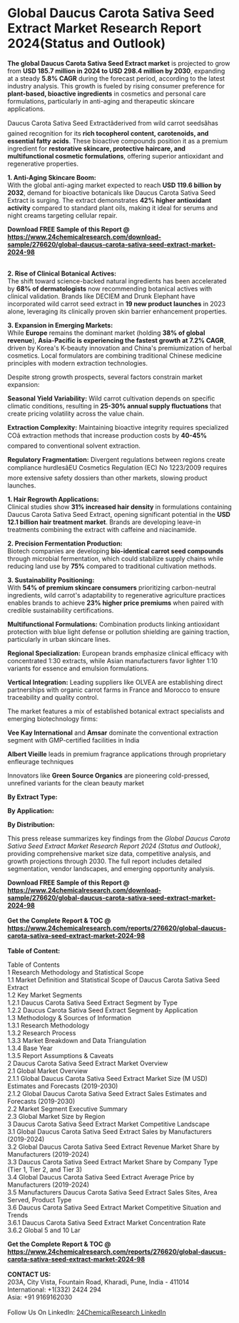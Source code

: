 <h1>Global Daucus Carota Sativa Seed Extract Market Research Report 2024(Status and Outlook)</h1><p><strong>The global Daucus Carota Sativa Seed Extract market</strong> is projected to grow from <strong>USD 185.7 million in 2024 to USD 298.4 million by 2030</strong>, expanding at a steady <strong>5.8% CAGR</strong> during the forecast period, according to the latest industry analysis. This growth is fueled by rising consumer preference for <strong>plant-based, bioactive ingredients</strong> in cosmetics and personal care formulations, particularly in anti-aging and therapeutic skincare applications.</p><p>Daucus Carota Sativa Seed Extractâderived from wild carrot seedsâhas gained recognition for its <strong>rich tocopherol content, carotenoids, and essential fatty acids</strong>. These bioactive compounds position it as a premium ingredient for <strong>restorative skincare, protective haircare, and multifunctional cosmetic formulations</strong>, offering superior antioxidant and regenerative properties.</p><p><strong>1. Anti-Aging Skincare Boom:</strong><br>
With the global anti-aging market expected to reach <strong>USD 119.6 billion by 2032</strong>, demand for bioactive botanicals like Daucus Carota Sativa Seed Extract is surging. The extract demonstrates <strong>42% higher antioxidant activity</strong> compared to standard plant oils, making it ideal for serums and night creams targeting cellular repair.</p><div><b>Download FREE Sample of this Report @ 
            <a href="https://www.24chemicalresearch.com/download-sample/276620/global-daucus-carota-sativa-seed-extract-market-2024-98">
            https://www.24chemicalresearch.com/download-sample/276620/global-daucus-carota-sativa-seed-extract-market-2024-98</a></b></div><br><p><strong>2. Rise of Clinical Botanical Actives:</strong><br>
The shift toward science-backed natural ingredients has been accelerated by <strong>68% of dermatologists</strong> now recommending botanical actives with clinical validation. Brands like DECIEM and Drunk Elephant have incorporated wild carrot seed extract in <strong>19 new product launches</strong> in 2023 alone, leveraging its clinically proven skin barrier enhancement properties.</p><p><strong>3. Expansion in Emerging Markets:</strong><br>
While <strong>Europe</strong> remains the dominant market (holding <strong>38% of global revenue</strong>), <strong>Asia-Pacific is experiencing the fastest growth at 7.2% CAGR</strong>, driven by Korea's K-beauty innovation and China's premiumization of herbal cosmetics. Local formulators are combining traditional Chinese medicine principles with modern extraction technologies.</p><p>Despite strong growth prospects, several factors constrain market expansion:</p><p><strong>Seasonal Yield Variability:</strong> Wild carrot cultivation depends on specific climatic conditions, resulting in <strong>25-30% annual supply fluctuations</strong> that create pricing volatility across the value chain.</p><p><strong>Extraction Complexity:</strong> Maintaining bioactive integrity requires specialized COâ extraction methods that increase production costs by <strong>40-45%</strong> compared to conventional solvent extraction.</p><p><strong>Regulatory Fragmentation:</strong> Divergent regulations between regions create compliance hurdlesâEU Cosmetics Regulation (EC) No 1223/2009 requires more extensive safety dossiers than other markets, slowing product launches.</p><p><strong>1. Hair Regrowth Applications:</strong><br>
Clinical studies show <strong>31% increased hair density</strong> in formulations containing Daucus Carota Sativa Seed Extract, opening significant potential in the <strong>USD 12.1 billion hair treatment market</strong>. Brands are developing leave-in treatments combining the extract with caffeine and niacinamide.</p><p><strong>2. Precision Fermentation Production:</strong><br>
Biotech companies are developing <strong>bio-identical carrot seed compounds</strong> through microbial fermentation, which could stabilize supply chains while reducing land use by <strong>75%</strong> compared to traditional cultivation methods.</p><p><strong>3. Sustainability Positioning:</strong><br>
With <strong>54% of premium skincare consumers</strong> prioritizing carbon-neutral ingredients, wild carrot's adaptability to regenerative agriculture practices enables brands to achieve <strong>23% higher price premiums</strong> when paired with credible sustainability certifications.</p><p><strong>Multifunctional Formulations:</strong> Combination products linking antioxidant protection with blue light defense or pollution shielding are gaining traction, particularly in urban skincare lines.</p><p><strong>Regional Specialization:</strong> European brands emphasize clinical efficacy with concentrated 1:30 extracts, while Asian manufacturers favor lighter 1:10 variants for essence and emulsion formulations.</p><p><strong>Vertical Integration:</strong> Leading suppliers like OLVEA are establishing direct partnerships with organic carrot farms in France and Morocco to ensure traceability and quality control.</p><p>The market features a mix of established botanical extract specialists and emerging biotechnology firms:</p><p><strong>Vee Kay International</strong> and <strong>Amsar</strong> dominate the conventional extraction segment with GMP-certified facilities in India</p><p><strong>Albert Vieille</strong> leads in premium fragrance applications through proprietary enfleurage techniques</p><p>Innovators like <strong>Green Source Organics</strong> are pioneering cold-pressed, unrefined variants for the clean beauty market</p><p><strong>By Extract Type:</strong></p><p><strong>By Application:</strong></p><p><strong>By Distribution:</strong></p><p>This press release summarizes key findings from the <em>Global Daucus Carota Sativa Seed Extract Market Research Report 2024 (Status and Outlook)</em>, providing comprehensive market size data, competitive analysis, and growth projections through 2030. The full report includes detailed segmentation, vendor landscapes, and emerging opportunity analysis.</p><div><b>Download FREE Sample of this Report @ 
            <a href="https://www.24chemicalresearch.com/download-sample/276620/global-daucus-carota-sativa-seed-extract-market-2024-98">
            https://www.24chemicalresearch.com/download-sample/276620/global-daucus-carota-sativa-seed-extract-market-2024-98</a></b></div><br><div><b>Get the Complete Report & TOC @ 
            <a href="https://www.24chemicalresearch.com/reports/276620/global-daucus-carota-sativa-seed-extract-market-2024-98">
            https://www.24chemicalresearch.com/reports/276620/global-daucus-carota-sativa-seed-extract-market-2024-98</a></b></div><br>
            <b>Table of Content:</b><p>Table of Contents<br />
1 Research Methodology and Statistical Scope<br />
1.1 Market Definition and Statistical Scope of Daucus Carota Sativa Seed Extract<br />
1.2 Key Market Segments<br />
1.2.1 Daucus Carota Sativa Seed Extract Segment by Type<br />
1.2.2 Daucus Carota Sativa Seed Extract Segment by Application<br />
1.3 Methodology & Sources of Information<br />
1.3.1 Research Methodology<br />
1.3.2 Research Process<br />
1.3.3 Market Breakdown and Data Triangulation<br />
1.3.4 Base Year<br />
1.3.5 Report Assumptions & Caveats<br />
2 Daucus Carota Sativa Seed Extract Market Overview<br />
2.1 Global Market Overview<br />
2.1.1 Global Daucus Carota Sativa Seed Extract Market Size (M USD) Estimates and Forecasts (2019-2030)<br />
2.1.2 Global Daucus Carota Sativa Seed Extract Sales Estimates and Forecasts (2019-2030)<br />
2.2 Market Segment Executive Summary<br />
2.3 Global Market Size by Region<br />
3 Daucus Carota Sativa Seed Extract Market Competitive Landscape<br />
3.1 Global Daucus Carota Sativa Seed Extract Sales by Manufacturers (2019-2024)<br />
3.2 Global Daucus Carota Sativa Seed Extract Revenue Market Share by Manufacturers (2019-2024)<br />
3.3 Daucus Carota Sativa Seed Extract Market Share by Company Type (Tier 1, Tier 2, and Tier 3)<br />
3.4 Global Daucus Carota Sativa Seed Extract Average Price by Manufacturers (2019-2024)<br />
3.5 Manufacturers Daucus Carota Sativa Seed Extract Sales Sites, Area Served, Product Type<br />
3.6 Daucus Carota Sativa Seed Extract Market Competitive Situation and Trends<br />
3.6.1 Daucus Carota Sativa Seed Extract Market Concentration Rate<br />
3.6.2 Global 5 and 10 Lar</p><div><b>Get the Complete Report & TOC @ 
            <a href="https://www.24chemicalresearch.com/reports/276620/global-daucus-carota-sativa-seed-extract-market-2024-98">
            https://www.24chemicalresearch.com/reports/276620/global-daucus-carota-sativa-seed-extract-market-2024-98</a></b></div><br><b>CONTACT US:</b><br>
            203A, City Vista, Fountain Road, Kharadi, Pune, India - 411014<br>
            International: +1(332) 2424 294<br>
            Asia: +91 9169162030 <br><br>
            Follow Us On LinkedIn: <a href="https://www.linkedin.com/company/24chemicalresearch/">24ChemicalResearch LinkedIn</a>